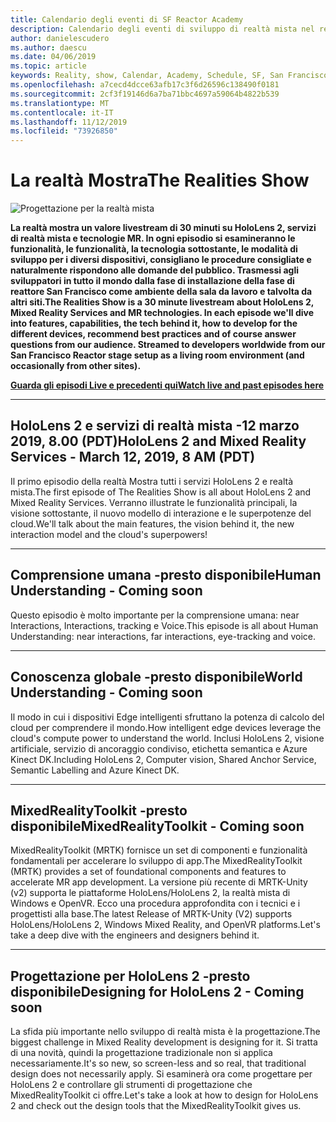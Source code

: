 ```yaml
---
title: Calendario degli eventi di SF Reactor Academy
description: Calendario degli eventi di sviluppo di realtà mista nel reattore a San Francisco.
author: danielescudero
ms.author: daescu
ms.date: 04/06/2019
ms.topic: article
keywords: Reality, show, Calendar, Academy, Schedule, SF, San Francisco, Reactor
ms.openlocfilehash: a7cecd4dcce63afb17c3f6d26596c138490f0181
ms.sourcegitcommit: 2cf3f19146d6a7ba71bbc4697a59064b4822b539
ms.translationtype: MT
ms.contentlocale: it-IT
ms.lasthandoff: 11/12/2019
ms.locfileid: "73926850"
---
```

# <a name="the-realities-show"></a><span data-ttu-id="36783-104">La realtà Mostra</span><span class="sxs-lookup"><span data-stu-id="36783-104">The Realities Show</span></span>
![Progettazione per la realtà mista](images/therealitiesshow.jpg)

<span data-ttu-id="36783-106">**La realtà mostra un valore livestream di 30 minuti su HoloLens 2, servizi di realtà mista e tecnologie MR. In ogni episodio si esamineranno le funzionalità, le funzionalità, la tecnologia sottostante, le modalità di sviluppo per i diversi dispositivi, consigliano le procedure consigliate e naturalmente rispondono alle domande del pubblico. Trasmessi agli sviluppatori in tutto il mondo dalla fase di installazione della fase di reattore San Francisco come ambiente della sala da lavoro e talvolta da altri siti.**</span><span class="sxs-lookup"><span data-stu-id="36783-106">**The Realities Show is a 30 minute livestream about HoloLens 2, Mixed Reality Services and MR technologies. In each episode we'll dive into features, capabilities, the tech behind it, how to develop for the different devices, recommend best practices and of course answer questions from our audience. Streamed to developers worldwide from our San Francisco Reactor stage setup as a living room environment (and occasionally from other sites).**</span></span>

<span data-ttu-id="36783-107">**[Guarda gli episodi Live e precedenti qui](https://aka.ms/trs)**</span><span class="sxs-lookup"><span data-stu-id="36783-107">**[Watch live and past episodes here](https://aka.ms/trs)**</span></span>
___

## <a name="hololens-2-and-mixed-reality-services---march-12-2019-8-am-pdt"></a><span data-ttu-id="36783-108">**HoloLens 2 e servizi di realtà mista** -12 marzo 2019, 8.00 (PDT)</span><span class="sxs-lookup"><span data-stu-id="36783-108">**HoloLens 2 and Mixed Reality Services** - March 12, 2019, 8 AM (PDT)</span></span>
<span data-ttu-id="36783-109">Il primo episodio della realtà Mostra tutti i servizi HoloLens 2 e realtà mista.</span><span class="sxs-lookup"><span data-stu-id="36783-109">The first episode of The Realities Show is all about HoloLens 2 and Mixed Reality Services.</span></span> <span data-ttu-id="36783-110">Verranno illustrate le funzionalità principali, la visione sottostante, il nuovo modello di interazione e le superpotenze del cloud.</span><span class="sxs-lookup"><span data-stu-id="36783-110">We'll talk about the main features, the vision behind it, the new interaction model and the cloud's superpowers!</span></span>

___

## <a name="human-understanding---coming-soon"></a><span data-ttu-id="36783-111">**Comprensione umana** -presto disponibile</span><span class="sxs-lookup"><span data-stu-id="36783-111">**Human Understanding** - Coming soon</span></span>
<span data-ttu-id="36783-112">Questo episodio è molto importante per la comprensione umana: near Interactions, Interactions, tracking e Voice.</span><span class="sxs-lookup"><span data-stu-id="36783-112">This episode is all about Human Understanding: near interactions, far interactions, eye-tracking and voice.</span></span>

___
## <a name="world-understanding---coming-soon"></a><span data-ttu-id="36783-113">**Conoscenza globale** -presto disponibile</span><span class="sxs-lookup"><span data-stu-id="36783-113">**World Understanding** - Coming soon</span></span>
<span data-ttu-id="36783-114">Il modo in cui i dispositivi Edge intelligenti sfruttano la potenza di calcolo del cloud per comprendere il mondo.</span><span class="sxs-lookup"><span data-stu-id="36783-114">How intelligent edge devices leverage the cloud's compute power to understand the world.</span></span> <span data-ttu-id="36783-115">Inclusi HoloLens 2, visione artificiale, servizio di ancoraggio condiviso, etichetta semantica e Azure Kinect DK.</span><span class="sxs-lookup"><span data-stu-id="36783-115">Including HoloLens 2, Computer vision, Shared Anchor Service, Semantic Labelling and Azure Kinect DK.</span></span>

___
## <a name="mixedrealitytoolkit---coming-soon"></a><span data-ttu-id="36783-116">**MixedRealityToolkit** -presto disponibile</span><span class="sxs-lookup"><span data-stu-id="36783-116">**MixedRealityToolkit** - Coming soon</span></span>
<span data-ttu-id="36783-117">MixedRealityToolkit (MRTK) fornisce un set di componenti e funzionalità fondamentali per accelerare lo sviluppo di app.</span><span class="sxs-lookup"><span data-stu-id="36783-117">The MixedRealityToolkit (MRTK) provides a set of foundational components and features to accelerate MR app development.</span></span> <span data-ttu-id="36783-118">La versione più recente di MRTK-Unity (v2) supporta le piattaforme HoloLens/HoloLens 2, la realtà mista di Windows e OpenVR. Ecco una procedura approfondita con i tecnici e i progettisti alla base.</span><span class="sxs-lookup"><span data-stu-id="36783-118">The latest Release of MRTK-Unity (V2) supports HoloLens/HoloLens 2, Windows Mixed Reality, and OpenVR platforms.Let's take a deep dive with the engineers and designers behind it.</span></span>

___
## <a name="designing-for-hololens-2---coming-soon"></a><span data-ttu-id="36783-119">**Progettazione per HoloLens 2** -presto disponibile</span><span class="sxs-lookup"><span data-stu-id="36783-119">**Designing for HoloLens 2** - Coming soon</span></span>
<span data-ttu-id="36783-120">La sfida più importante nello sviluppo di realtà mista è la progettazione.</span><span class="sxs-lookup"><span data-stu-id="36783-120">The biggest challenge in Mixed Reality development is designing for it.</span></span> <span data-ttu-id="36783-121">Si tratta di una novità, quindi la progettazione tradizionale non si applica necessariamente.</span><span class="sxs-lookup"><span data-stu-id="36783-121">It's so new, so screen-less and so real, that traditional design does not necessarily apply.</span></span> <span data-ttu-id="36783-122">Si esaminerà ora come progettare per HoloLens 2 e controllare gli strumenti di progettazione che MixedRealityToolkit ci offre.</span><span class="sxs-lookup"><span data-stu-id="36783-122">Let's take a look at how to design for HoloLens 2 and check out the design tools that the MixedRealityToolkit gives us.</span></span>



